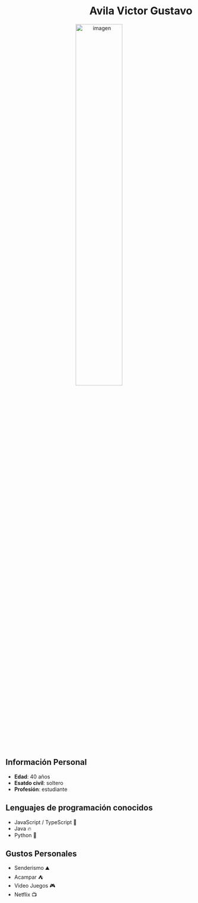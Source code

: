 <h1 align="right" >Avila Victor Gustavo</h1>

<div align="center" >
  <img src = "https://res.cloudinary.com/dlciog3do/image/upload/v1742657337/images/vhlydwi06goiwwpgm6ad.jpg"  alt = "imagen" width=50%>
</div>

## Información Personal

- **Edad**: 40 años
- **Esatdo civil**: soltero
- **Profesión**: estudiante

## Lenguajes de programación conocidos

- JavaScript / TypeScript 🚀
- Java 🔥 
- Python 🐍

## Gustos Personales

- Senderismo ⛰️
- Acampar ⛺
- Video Juegos 🎮
- Netflix  📺

